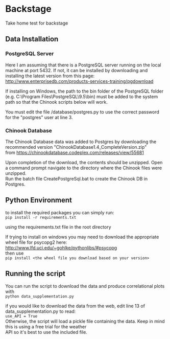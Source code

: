 # Backstage
Take home test for backstage

## Data Installation

### PostgreSQL Server
Here I am assuming that there is a PostgreSQL server running on the local machine at port 5432.
If not, it can be installed by downloading and installing the latest version from this page: <http://www.enterprisedb.com/products-services-training/pgdownload>

If installing on Windows, the path to the bin folder of the PostgreSQL folder (e.g. C:\Program Files\PostgreSQL\9.5\bin) must be added to the system path so that the Chinook scripts below will work.

You must edit the file /database/postgres.py to use the correct password for the "postgres" user at line 3.

### Chinook Database
The Chinook Database data was added to Postgres by downloading the recommended version "ChinookDatabase1.4_CompleteVersion.zip"  
from <https://chinookdatabase.codeplex.com/releases/view/55681>

Upon completion of the download, the contents should be unzipped. Open a command prompt navigate to the directory where the Chinook files were unzipped.  
Run the batch file CreatePostgreSql.bat to create the Chinook DB in Postgres.

## Python Environment
to install the required packages you can simply run:  
```pip install -r requirements.txt```

using the requirements.txt file in the root directory

If trying to install on windows you may need to download the appropriate wheel file for psycopg2 here:  
http://www.lfd.uci.edu/~gohlke/pythonlibs/#psycopg  
then use  
```pip install <the wheel file you download based on your version>```

## Running the script
You can run the script to download the data and produce correlational plots with  
```python data_supplementation.py```

if you would like to download the data from the web, edit line 13 of data_supplementation.py to read:  
```use_API = True```  
Otherwise, the script will load a pickle file containing the data. Keep in mind this is using a free trial for the weather  
API so it's best to use the included file.
